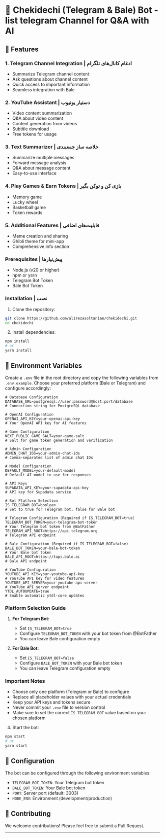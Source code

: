 # 🤖 Chekidechi (Telegram & Bale) Bot - list telegram Channel for Q&A with AI

## 🌟 Features

### 1. Telegram Channel Integration | ادغام کانال‌های تلگرام

- Summarize Telegram channel content
- Ask questions about channel content
- Quick access to important information
- Seamless integration with Bale

### 2. YouTube Assistant | دستیار یوتیوب

- Video content summarization
- Q&A about video content
- Content generation from videos
- Subtitle download
- Free tokens for usage

### 3. Text Summarizer | خلاصه ساز جمعبندی

- Summarize multiple messages
- Forward message analysis
- Q&A about message content
- Easy-to-use interface

### 4. Play Games & Earn Tokens | بازی کن و توکن بگیر

- Memory game
- Lucky wheel
- Basketball game
- Token rewards

### 5. Additional Features | قابلیت‌های اضافی

- Meme creation and sharing
- Ghibli theme for mini-app
- Comprehensive info section

### Prerequisites | پیش‌نیازها

- Node.js (v20 or higher)
- npm or yarn
- Telegram Bot Token
- Bale Bot Token

### Installation | نصب

1. Clone the repository:

```bash
git clone https://github.com/alirezasoltanian/chekidechi.git
cd chekidechi
```

2. Install dependencies:

```bash
npm install
# or
yarn install
```

## 🔧 Environment Variables

Create a `.env` file in the root directory and copy the following variables from `.env.example`. Choose your preferred platform (Bale or Telegram) and configure accordingly:

```env
# Database Configuration
DATABASE_URL=postgresql://user:password@host:port/database
# Connection string for PostgreSQL database

# OpenAI Configuration
OPENAI_API_KEY=your-openai-api-key
# Your OpenAI API key for AI features

# Game Configuration
NEXT_PUBLIC_GAME_SALT=your-game-salt
# Salt for game token generation and verification

# Admin Configuration
ADMIN_CHAT_IDS=your-admin-chat-ids
# Comma-separated list of admin chat IDs

# Model Configuration
DEFAULT_MODEL=your-default-model
# Default AI model to use for responses

# API Keys
SUPADATA_API_KEY=your-supadata-api-key
# API key for Supadata service

# Bot Platform Selection
IS_TELEGRAM_BOT=boolean
# Set to true for Telegram bot, false for Bale bot

# Telegram Configuration (Required if IS_TELEGRAM_BOT=true)
TELEGRAM_BOT_TOKEN=your-telegram-bot-token
# Your Telegram bot token from @BotFather
TELEGRAM_API_ROOT=https://api.telegram.org
# Telegram API endpoint

# Bale Configuration (Required if IS_TELEGRAM_BOT=false)
BALE_BOT_TOKEN=your-bale-bot-token
# Your Bale bot token
BALE_API_ROOT=https://tapi.bale.ai
# Bale API endpoint

# YouTube Configuration
YOUTUBE_API_KEY=your-youtube-api-key
# YouTube API key for video features
YOUTUBE_API_SERVER=your-youtube-api-server
# YouTube API server endpoint
YTDL_AUTOUPDATE=true
# Enable automatic ytdl-core updates
```

### Platform Selection Guide

1. **For Telegram Bot:**

   - Set `IS_TELEGRAM_BOT=true`
   - Configure `TELEGRAM_BOT_TOKEN` with your bot token from @BotFather
   - You can leave Bale configuration empty

2. **For Bale Bot:**
   - Set `IS_TELEGRAM_BOT=false`
   - Configure `BALE_BOT_TOKEN` with your Bale bot token
   - You can leave Telegram configuration empty

### Important Notes

- Choose only one platform (Telegram or Bale) to configure
- Replace all placeholder values with your actual credentials
- Keep your API keys and tokens secure
- Never commit your `.env` file to version control
- Make sure to set the correct `IS_TELEGRAM_BOT` value based on your chosen platform

4. Start the bot:

```bash
npm start
# or
yarn start
```

## 📝 Configuration

The bot can be configured through the following environment variables:

- `TELEGRAM_BOT_TOKEN`: Your Telegram bot token
- `BALE_BOT_TOKEN`: Your Bale bot token
- `PORT`: Server port (default: 3003)
- `NODE_ENV`: Environment (development/production)

## 🤝 Contributing

We welcome contributions! Please feel free to submit a Pull Request.

---

